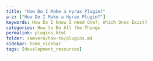 ```yaml
---
title: "How Do I Make a Hyrax Plugin?"
a-z: ["How Do I Make a Hyrax Plugin?"]
keywords: How Do I know I need One?, Which Ones Exist?
categories: How to Do All the Things
permalink: plugins.html
folder: samvera/how-to/plugins.md
sidebar: home_sidebar
tags: [development_resources]
---
```

